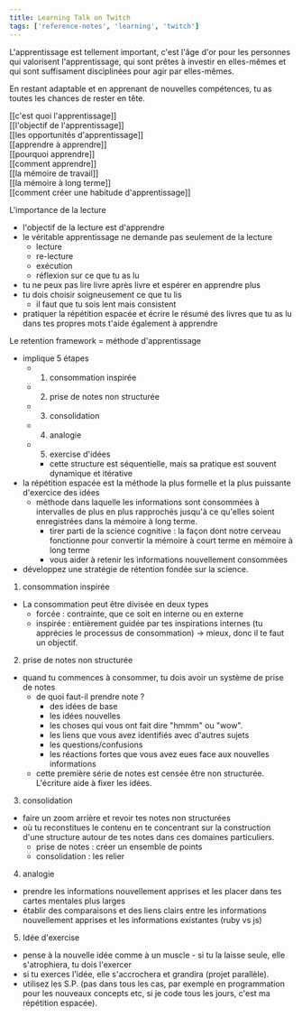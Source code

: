 ```yaml
---
title: Learning Talk on Twitch
tags: ['reference-notes', 'learning', 'twitch']
---
```


L'apprentissage est tellement important, c'est l'âge d'or pour les personnes qui valorisent l'apprentissage, qui sont prêtes à investir en elles-mêmes et qui sont suffisament disciplinées pour agir par elles-mêmes.

En restant adaptable et en apprenant de nouvelles compétences, tu as toutes les chances de rester en tête. 

[[c'est quoi l'apprentissage]]<br/>
[[l'objectif de l'apprentissage]]<br />
[[les opportunités d'apprentissage]]<br/>
[[apprendre à apprendre]]<br/>
[[pourquoi apprendre]]<br/>
[[comment apprendre]]<br/>
[[la mémoire de travail]]<br/>
[[la mémoire à long terme]]<br/>
[[comment créer une habitude d'apprentissage]]


L'importance de la lecture
- l'objectif de la lecture est d'apprendre
- le véritable apprentissage ne demande pas seulement de la lecture
	- lecture
	- re-lecture
	- exécution
	- réflexion sur ce que tu as lu
- tu ne peux pas lire livre après livre et espérer en apprendre plus
- tu dois choisir soigneusement ce que tu lis
	- il faut que tu sois lent mais consistent
- pratiquer la répétition espacée et écrire le résumé des livres que tu as lu dans tes propres mots t'aide également à apprendre


Le retention framework = méthode d'apprentissage
- implique 5 étapes
	- 1. consommation inspirée
	- 2. prise de notes non structurée
	- 3. consolidation
	- 4. analogie
	- 5. exercise d'idées
		- cette structure est séquentielle, mais sa pratique est souvent dynamique et itérative
- la répétition espacée est la méthode la plus formelle et la plus puissante d'exercice des idées
	- méthode dans laquelle les informations sont consommées à intervalles de plus en plus rapprochés jusqu'à ce qu'elles soient enregistrées dans la mémoire à long terme. 
		- tirer parti de la science cognitive : la façon dont notre cerveau fonctionne pour convertir la mémoire à court terme en mémoire à long terme
		- vous aider à retenir les informations nouvellement consommées
- développez une stratégie de rétention fondée sur la science.

1. consommation inspirée
- La consommation peut être divisée en deux types
	- forcée : contrainte, que ce soit en interne ou en externe
	- inspirée : entièrement guidée par tes inspirations internes (tu apprécies le processus de consommation) -> mieux, donc il te faut un objectif.

2. prise de notes non structurée
- quand tu commences à consommer, tu dois avoir un système de prise de notes
	- de quoi faut-il prendre note ?
		- des idées de base
		- les idées nouvelles
		- les choses qui vous ont fait dire "hmmm" ou "wow".
		- les liens que vous avez identifiés avec d'autres sujets
		- les questions/confusions
		- les réactions fortes que vous avez eues face aux nouvelles informations
	- cette première série de notes est censée être non structurée. L'écriture aide à fixer les idées.

3. consolidation
- faire un zoom arrière et revoir tes notes non structurées
- où tu reconstitues le contenu en te concentrant sur la construction d'une structure autour de tes notes dans ces domaines particuliers.
	- prise de notes : créer un ensemble de points
	- consolidation : les relier

4. analogie
- prendre les informations nouvellement apprises et les placer dans tes cartes mentales plus larges
- établir des comparaisons et des liens clairs entre les informations nouvellement apprises et les informations existantes (ruby vs js)

5. Idée d'exercise
- pense à la nouvelle idée comme à un muscle - si tu la laisse seule, elle s'atrophiera, tu dois l'exercer
- si tu exerces l'idée, elle s'accrochera et grandira (projet parallèle).
- utilisez les S.P. (pas dans tous les cas, par exemple en programmation pour les nouveaux concepts etc, si je code tous les jours, c'est ma répétition espacée).